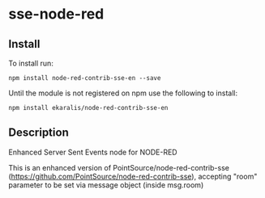 # sse-node-red

## Install

To install run: 

`npm install node-red-contrib-sse-en --save`

Until the module is not registered on npm use the following to install:

`npm install ekaralis/node-red-contrib-sse-en`

## Description

Enhanced Server Sent Events node for NODE-RED 

This is an enhanced version of PointSource/node-red-contrib-sse (https://github.com/PointSource/node-red-contrib-sse), 
accepting "room" parameter to be set via message object (inside msg.room)

